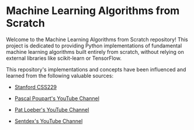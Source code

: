 # Machine Learning Algorithms from Scratch
Welcome to the Machine Learning Algorithms from Scratch repository! This project is dedicated to providing Python implementations of fundamental machine learning algorithms built entirely from scratch, without relying on external libraries like scikit-learn or TensorFlow. 

This repository's implementations and concepts have been influenced and learned from the following valuable sources:

- [Stanford CSS229](https://cs229.stanford.edu/)
- [Pascal Poupart's YouTube Channel](https://www.youtube.com/playlist?list=PLdAoL1zKcqTW-uzoSVBNEecKHsnug_M0k)
- [Pat Loeber's YouTube Channel](https://www.youtube.com/@patloeber)

- [Sentdex's YouTube Channel](https://www.youtube.com/user/sentdex)
